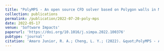 ```yaml
---
title: "PolyMPS - An open source CFD solver based on Polygon walls in Moving Particle Semi-implicit (MPS) method"
collection: publications
permalink: /publication/2022-07-20-poly-mps
date: 2022-05-17
venue: 'Software Impacts'
paperurl: 'https://doi.org/10.1016/j.simpa.2022.100376'
pubtype: 'journal'
citation: 'Amaro Junior, R. A.; Cheng, L. Y.; (2022). &quot;PolyMPS - An open source CFD solver based on Polygon walls in Moving Particle Semi-implicit (MPS) method.&quot; <i>Software Impacts</i>'
---
```

